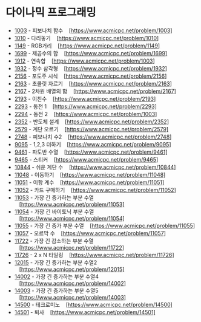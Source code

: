 # 다이나믹 프로그래밍

- [1003](1003/) - 피보나치 함수 &nbsp;&nbsp;&nbsp;[https://www.acmicpc.net/problem/1003]
- [1010](1010/) - 다리놓기 &nbsp;&nbsp;&nbsp;[https://www.acmicpc.net/problem/1010]
- [1149](1149/) - RGB거리 &nbsp;&nbsp;&nbsp;[https://www.acmicpc.net/problem/1149]
- [1699](1699/) - 제곱수의 합 &nbsp;&nbsp;&nbsp;[https://www.acmicpc.net/problem/1699]
- [1912](1912/) - 연속합 &nbsp;&nbsp;&nbsp;[https://www.acmicpc.net/problem/1003]
- [1932](1932/) - 정수 삼각형 &nbsp;&nbsp;&nbsp;[https://www.acmicpc.net/problem/1932]
- [2156](2156/) - 포도주 시식 &nbsp;&nbsp;&nbsp;[https://www.acmicpc.net/problem/2156]
- [2163](2163/) - 초콜릿 자르기 &nbsp;&nbsp;&nbsp;[https://www.acmicpc.net/problem/2163]
- [2167](2167/) - 2차원 배열의 합 &nbsp;&nbsp;&nbsp;[https://www.acmicpc.net/problem/2167]
- [2193](2193/) - 이친수 &nbsp;&nbsp;&nbsp;[https://www.acmicpc.net/problem/2193]
- [2293](2293/) - 동전 1 &nbsp;&nbsp;&nbsp;[https://www.acmicpc.net/problem/2293]
- [2294](2294/) - 동전 2 &nbsp;&nbsp;&nbsp;[https://www.acmicpc.net/problem/1003]
- [2352](2352/) - 반도체 설계 &nbsp;&nbsp;&nbsp;[https://www.acmicpc.net/problem/2352]
- [2579](2579/) - 계단 오르기 &nbsp;&nbsp;&nbsp;[https://www.acmicpc.net/problem/2579]
- [2748](2748/) - 피보나치 수2 &nbsp;&nbsp;&nbsp;[https://www.acmicpc.net/problem/2748]
- [9095](9095/) - 1,2,3 더하기 &nbsp;&nbsp;&nbsp;[https://www.acmicpc.net/problem/9095]
- [9461](9461/) - 파도반 수열 &nbsp;&nbsp;&nbsp;[https://www.acmicpc.net/problem/9461]
- [9465](9465/) - 스티커 &nbsp;&nbsp;&nbsp;[https://www.acmicpc.net/problem/9465]
- [10844](10844/) - 쉬운 계단 수 &nbsp;&nbsp;&nbsp;[https://www.acmicpc.net/problem/10844]
- [11048](11048/) - 이동하기 &nbsp;&nbsp;&nbsp;[https://www.acmicpc.net/problem/11048]
- [11051](11051/) - 이항 계수 &nbsp;&nbsp;&nbsp;[https://www.acmicpc.net/problem/11051]
- [11052](11052/) - 카드 구매하기 &nbsp;&nbsp;&nbsp;[https://www.acmicpc.net/problem/11052]
- [11053](11053/) - 가장 긴 증가하는 부분 수열 &nbsp;&nbsp;&nbsp;[https://www.acmicpc.net/problem/11053]
- [11054](11054/) - 가장 긴 바이토닉 부분 수열 &nbsp;&nbsp;&nbsp;[https://www.acmicpc.net/problem/11054]
- [11055](11055/) - 가장 긴 증가 부분 수열 &nbsp;&nbsp;&nbsp;[https://www.acmicpc.net/problem/11055]
- [11057](11057/) - 오르막 수 &nbsp;&nbsp;&nbsp;[https://www.acmicpc.net/problem/11057]
- [11722](11722/) - 가장 긴 감소하는 부분 수열 &nbsp;&nbsp;&nbsp;[https://www.acmicpc.net/problem/11722]
- [11726](11726/) - 2 x N 타일링 &nbsp;&nbsp;&nbsp;[https://www.acmicpc.net/problem/11726]
- [12015](12015/) - 가장 긴 증가하는 부분 수열2 &nbsp;&nbsp;&nbsp;[https://www.acmicpc.net/problem/12015]
- [14002](14002/) - 가장 긴 증가하는 부분 수열4 &nbsp;&nbsp;&nbsp;[https://www.acmicpc.net/problem/14002]
- [14003](14003/) - 가장 긴 증가하는 부분 수열5 &nbsp;&nbsp;&nbsp;[https://www.acmicpc.net/problem/14003]
- [14500](14500/) - 테크로미노 &nbsp;&nbsp;&nbsp;[https://www.acmicpc.net/problem/14500]
- [14501](14501/) - 퇴사 &nbsp;&nbsp;&nbsp;[https://www.acmicpc.net/problem/14501]
